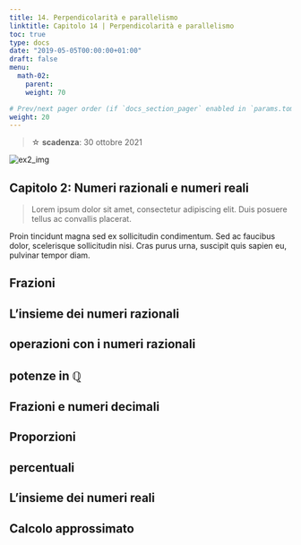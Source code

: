 ```yaml
---
title: 14. Perpendicolarità e parallelismo
linktitle: Capitolo 14 | Perpendicolarità e parallelismo
toc: true
type: docs
date: "2019-05-05T00:00:00+01:00"
draft: false
menu:
  math-02:
    parent: 
    weight: 70

# Prev/next pager order (if `docs_section_pager` enabled in `params.toml`)
weight: 20
---
```


> ☆ **scadenza**: 30 ottobre 2021

![ex2_img](../ex2_img.png)

## Capitolo 2: Numeri razionali e numeri reali

>Lorem ipsum dolor sit amet, consectetur adipiscing elit. Duis posuere tellus ac convallis placerat.

Proin tincidunt magna sed ex sollicitudin condimentum. Sed ac faucibus dolor, scelerisque sollicitudin nisi. Cras purus urna, suscipit quis sapien eu, pulvinar tempor diam.

## Frazioni

## L’insieme  dei  numeri  razionali

## operazioni  con  i  numeri  razionali

## potenze in $\mathbb{Q}$

## Frazioni  e  numeri  decimali

## Proporzioni

## percentuali

## L’insieme  dei  numeri  reali

## Calcolo  approssimato
